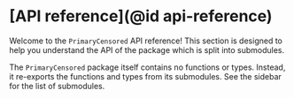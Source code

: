 # [API reference](@id api-reference)

Welcome to the `PrimaryCensored` API reference! This section is designed to help you understand the API of the package which is split into submodules.

The `PrimaryCensored` package itself contains no functions or types. Instead, it re-exports the functions and types from its submodules. See the sidebar for the list of submodules.
